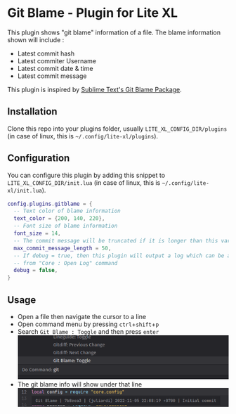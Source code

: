 # Git Blame - Plugin for Lite XL

This plugin shows "git blame" information of a file. The blame information shown will include :
- Latest commit hash
- Latest commiter Username
- Latest commit date & time
- Latest commit message

This plugin is inspired by [Sublime Text's Git Blame Package](https://github.com/frou/st3-gitblame).

## Installation

Clone this repo into your plugins folder, usually `LITE_XL_CONFIG_DIR/plugins` (in case of linux, this is `~/.config/lite-xl/plugins`).

## Configuration

You can configure this plugin by adding this snippet to `LITE_XL_CONFIG_DIR/init.lua` (in case of linux, this is `~/.config/lite-xl/init.lua`).

```lua
config.plugins.gitblame = {
  -- Text color of blame information
  text_color = {200, 140, 220},
  -- Font size of blame information
  font_size = 14,
  -- The commit message will be truncated if it is longer than this variable's value
  max_commit_message_length = 50,
  -- If debug = true, then this plugin will output a log which can be accessed
  -- from "Core : Open Log" command
  debug = false,
}
```

## Usage

- Open a file then navigate the cursor to a line
- Open command menu by pressing `ctrl`+`shift`+`p`
- Search `Git Blame : Toggle` and then press `enter`
![screenshot_2](screenshot_2.png)
- The git blame info will show under that line
![screenshot_1](screenshot_1.png)
